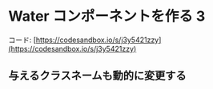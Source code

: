 # Water コンポーネントを作る 3

コード: [https://codesandbox.io/s/j3y5421zzy](https://codesandbox.io/s/j3y5421zzy)

## 与えるクラスネームも動的に変更する